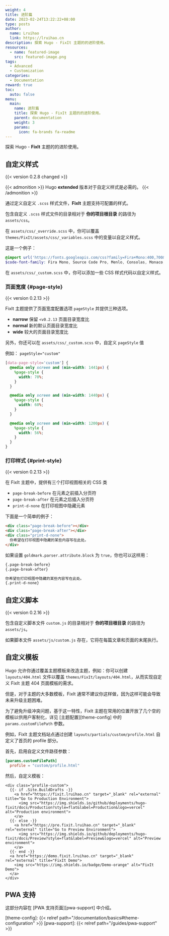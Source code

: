 ```yaml
---
weight: 4
title: 进阶篇
date: 2023-02-24T13:22:22+08:00
type: posts
author:
  name: Lruihao
  link: https://lruihao.cn
description: 探索 Hugo - FixIt 主题的的进阶使用。
resources:
  - name: featured-image
    src: featured-image.png
tags:
  - Advanced
  - Customization
categories:
  - Documentation
reward: true
toc:
  auto: false
menu:
  main:
    name: 进阶篇
    title: 探索 Hugo - FixIt 主题的的进阶使用。
    parent: documentation
    weight: 3
    params:
      icon: fa-brands fa-readme
---
```


探索 Hugo - **FixIt** 主题的的进阶使用。

<!--more-->

## 自定义样式

{{< version 0.2.8 changed >}}

{{< admonition >}}
Hugo **extended** 版本对于自定义样式是必需的。
{{< /admonition >}}

通过定义自定义 `.scss` 样式文件，**FixIt** 主题支持可配置的样式。

包含自定义 `.scss` 样式文件的目录相对于 **你的项目根目录** 的路径为 `assets/css`。

在 `assets/css/_override.scss` 中，你可以覆盖 `themes/FixIt/assets/css/_variables.scss` 中的变量以自定义样式。

这是一个例子：

```scss
@import url('https://fonts.googleapis.com/css?family=Fira+Mono:400,700&display=swap&subset=latin-ext');
$code-font-family: Fira Mono, Source Code Pro, Menlo, Consolas, Monaco, monospace;
```

在 `assets/css/_custom.scss` 中，你可以添加一些 CSS 样式代码以自定义样式。

### 页面宽度 {#page-style}

{{< version 0.2.13 >}}

FixIt 主题提供了页面宽度配置选项 `pageStyle` 并提供三种选项。

- **narrow** 保留 `<v0.2.13` 页面目录宽度比
- **normal** 新的默认页面目录宽度比
- **wide** 较大的页面目录宽度比

另外，你还可以在 `assets/css/_custom.scss` 中，自定义 `pageStyle` 值

例如： `pageStyle="custom"`

```scss
[data-page-style='custom'] {
  @media only screen and (min-width: 1441px) {
    %page-style {
      width: 70%;
    }
  }

  @media only screen and (min-width: 1440px) {
    %page-style {
      width: 60%;
    }
  }

  @media only screen and (min-width: 1200px) {
    %page-style {
      width: 56%;
    }
  }
}
```

### 打印样式 {#print-style}

{{< version 0.2.13 >}}

在 FixIt 主题中，提供有三个打印视图相关的 CSS 类

- `page-break-before` 在元素之前插入分页符
- `page-break-after` 在元素之后插入分页符
- `print-d-none` 在打印视图中隐藏元素

下面是一个简单的例子：

```html
<div class="page-break-before"></div>
<div class="page-break-after"></div>
<div class="print-d-none">
  你希望在打印视图中隐藏的某些内容写在此处。
</div>
```

如果设置 `goldmark.parser.attribute.block` 为 `true`，你也可以这样用：

```markdown
{.page-break-before}
{.page-break-after}

你希望在打印视图中隐藏的某些内容写在此处。
{.print-d-none}
```

## 自定义脚本

{{< version 0.2.16 >}}

包含自定义脚本文件 `custom.js` 的目录相对于 **你的项目根目录** 的路径为 `assets/js`。

如果脚本文件 `assets/js/custom.js` 存在，它将在每篇文章和页面的末尾执行。

## 自定义模板

Hugo 允许你通过覆盖主题模板来改造主题，例如：你可以创建 `layouts/404.html` 文件以覆盖 `themes/FixIt/layouts/404.html`，从而实现自定义 FixIt 主题 404 页面模板的需求。

但是，对于主题的大多数模板，FixIt 通常不建议你这样做，因为这样可能会导致未来升级主题困难。

为了避免升级冲突问题，基于这一特性，FixIt 主题在常用的位置开放了几个空的模板以供用户客制化，详见 [主题配置][theme-config] 中的 `params.customFilePath` 参数。

例如，FixIt 主题文档站点通过创建 `layouts/partials/custom/profile.html` 自定义了首页的 profile 部分。

首先，启用自定义文件路径参数：

```toml
[params.customFilePath]
  profile = "custom/profile.html"
```

然后，自定义模板：

```go-html-template
<div class="profile-custom">
  {{- if .Site.BuildDrafts -}}
    <a href="https://fixit.lruihao.cn" target="_blank" rel="external" title="Go to Production Environment">
      <img src="https://img.shields.io/github/deployments/hugo-fixit/docs/Production?style=flat&label=Production&logo=vercel" alt="Production environment">
    </a>
  {{- else -}}
    <a href="https://pre.fixit.lruihao.cn" target="_blank" rel="external" title="Go to Preview Environment">
      <img src="https://img.shields.io/github/deployments/hugo-fixit/docs/Preview?style=flat&label=Preview&logo=vercel" alt="Preview environment">
    </a>
  {{- end -}}
  <a href="https://demo.fixit.lruihao.cn" target="_blank" rel="external" title="FixIt Demo">
    <img src="https://img.shields.io/badge/Demo-orange" alt="FixIt Demo">
  </a>
</div>
```

## PWA 支持

这部分内容在 [PWA 支持页面][pwa-support] 中介绍。

<!-- link reference definition -->
[theme-config]: {{< relref path="/documentation/basics#theme-configuration" >}}
[pwa-support]: {{< relref path="/guides/pwa-support" >}}
